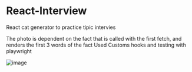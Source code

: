 # React-Interview
React cat generator to practice tipic intervies

The photo is dependent on the fact that is called with the first fetch, and renders the first 3 words of the fact
Used Customs hooks and testing with playwright

![image](https://github.com/Nixx-A/React-Cat-Generator/assets/71731922/c35a6530-cb4c-4d47-94c2-89bce7f43439)
